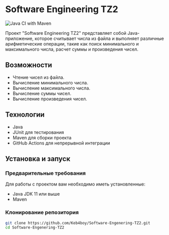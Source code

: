 # Software Engineering TZ2

![Java CI with Maven](https://github.com/Keb4boy/Software-Engenering-TZ2/actions/workflows/java.yml/badge.svg)


Проект "Software Engineering TZ2" представляет собой Java-приложение, которое считывает числа из файла и выполняет различные арифметические операции, такие как поиск минимального и максимального числа, расчет суммы и произведения чисел.

## Возможности

- Чтение чисел из файла.
- Вычисление минимального числа.
- Вычисление максимального числа.
- Вычисление суммы чисел.
- Вычисление произведения чисел.

## Технологии

- Java
- JUnit для тестирования
- Maven для сборки проекта
- GitHub Actions для непрерывной интеграции

## Установка и запуск

### Предварительные требования

Для работы с проектом вам необходимо иметь установленные:
- Java JDK 11 или выше
- Maven

### Клонирование репозитория

```bash
git clone https://github.com/Keb4boy/Software-Engenering-TZ2.git
cd Software-Engenering-TZ2
